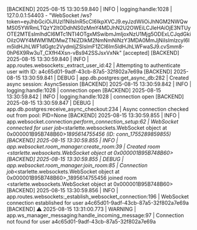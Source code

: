 [BACKEND] 2025-08-15 13:30:59.840 | INFO     | logging:handle:1028 | 127.0.0.1:54403 - "WebSocket /ws?token=eyJhbGciOiJIUzI1NiIsInR5cCI6IkpXVCJ9.eyJzdWIiOiJhNGM2NWQwMS05YWRmLTQzY2ItODdhNS0zMmY4MDJhN2U2OWEiLCJleHAiOjE3NTUyOTE2MTEsImlhdCI6MTc1NTI4OTgxMSwibmJmIjoxNzU1Mjg5ODExLCJqdGkiOiIzOWY4MWM1MDMwZTNiZDlkM2NmNmNiNzY3MDA0MmJjNiIsImlzcyI6Im5ldHJhLWF1dGgtc2VydmljZSIsImF1ZCI6Im5ldHJhLWFwaSJ9.cvSmm8-0hP6X9Rw3uT_CXfH4Xsn-vBs942SSJsxVxNk" [accepted]
[BACKEND] 2025-08-15 13:30:59.840 | INFO     | app.routes.websockets:_extract_user_id:42 | Attempting to authenticate user with ID: a4c65d01-9adf-43cb-87a5-32f802a7e69a
[BACKEND] 2025-08-15 13:30:59.841 | DEBUG    | app.db.postgres:get_async_db:282 | Created async session: AsyncSession
[BACKEND] 2025-08-15 13:30:59.842 | INFO     | logging:handle:1028 | connection open
[BACKEND] 2025-08-15 13:30:59.842 | INFO     | logging:handle:1028 | connection open
[BACKEND] 2025-08-15 13:30:59.847 | DEBUG    | app.db.postgres:receive_async_checkout:234 | Async connection checked out from pool: PID=None
[BACKEND] 2025-08-15 13:30:59.855 | INFO     | app.websocket.connection:_perform_connection_setup:62 | WebSocket connected for user job_<starlette.websockets.WebSocket object at 0x000001B95B748B60>_1895614755456 (ID: conn_1755289859855)
[BACKEND] 2025-08-15 13:30:59.855 | INFO     | app.websocket.room_manager:create_room:39 | Created room <starlette.websockets.WebSocket object at 0x000001B95B748B60>
[BACKEND] 2025-08-15 13:30:59.855 | DEBUG    | app.websocket.room_manager:join_room:85 | Connection job_<starlette.websockets.WebSocket object at 0x000001B95B748B60>_1895614755456 joined room <starlette.websockets.WebSocket object at 0x000001B95B748B60>
[BACKEND] 2025-08-15 13:30:59.856 | INFO     | app.routes.websockets:_establish_websocket_connection:196 | WebSocket connection established for user a4c65d01-9adf-43cb-87a5-32f802a7e69a
[BACKEND] ⚠️  2025-08-15 13:31:00.773 | WARNING  | app.ws_manager_messaging:handle_incoming_message:97 | Connection not found for user a4c65d01-9adf-43cb-87a5-32f802a7e69a